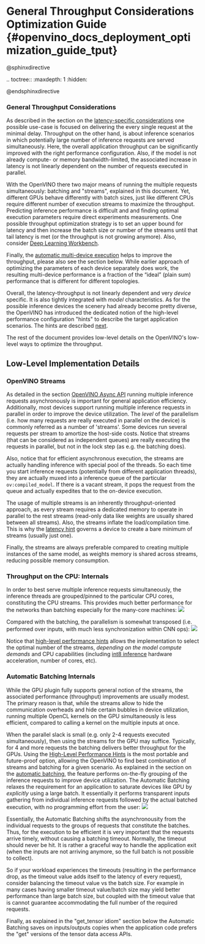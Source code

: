 # General Throughput Considerations  Optimization Guide {#openvino_docs_deployment_optimization_guide_tput}

@sphinxdirective

.. toctree::
   :maxdepth: 1
   :hidden:

@endsphinxdirective

### General Throughput Considerations
As described in the section on the [latency-specific considerations](./dldt_deployment_optimization_latency.md) one possible use-case is focused on delivering the every single request at the minimal delay.
Throughput on the other hand, is about inference scenarios in which potentially large number of inference requests are served simultaneously.
Here, the overall application throughput can be significantly improved  with the right performance configuration.
Also, if the model is not already compute- or memory bandwidth-limited, the associated increase in latency is not linearly dependent on the number of requests executed in parallel.

With the OpenVINO there two major means of running the multiple requests simultaneously: batching and "streams", explained in this document. 
Yet, different GPUs behave differently with batch sizes, just like different CPUs require different number of execution streams to maximize the throughput.
Predicting inference performance is difficult and and finding optimal execution parameters require direct experiments measurements.
One possible throughput optimization strategy is to set an upper bound for latency and then increase the batch size or number of the streams until that tail latency is met (or the throughput is not growing anymore).
Also, consider [Deep Learning Workbench](https://docs.openvino.ai/latest/workbench_docs_Workbench_DG_Introduction.html).

Finally, the [automatic multi-device execution](../OV_Runtime_UG/multi_device.md) helps to improve the throughput, please also see the section below. 
While earlier approach of optimizing the parameters of each device separately does work, the resulting multi-device performance is a fraction of the “ideal” (plain sum) performance that is different for different topologies. 

Overall, the latency-throughput is not linearly dependent and very _device_ specific. It is also tightly integrated with _model_ characteristics.
As for the possible inference devices the scenery had already become pretty diverse, the OpenVINO has introduced the dedicated notion of the high-level performance configuration "hints" to describe the target application scenarios.
The hints are described [next](./dldt_deployment_optimization_hints.md). 

The rest of the document provides low-level details on the OpenVINO's low-level ways to optimize the throughput.

## Low-Level Implementation Details
### OpenVINO Streams <a name="ov-streams"></a>
As detailed in the section <a href="#ov-async-api">OpenVINO Async API</a> running multiple inference requests asynchronously is important for general application efficiency.
Additionally, most devices support running multiple inference requests in parallel in order to improve the device utilization. The _level_ of the parallelism (i.e. how many requests are really executed in parallel on the device) is commonly referred as a number of 'streams'. Some devices run several requests per stream to amortize the host-side costs.
Notice that streams (that can be considered as independent queues) are really executing the requests in parallel, but not in the lock step (as e.g. the batching does). 

Also, notice that for efficient asynchronous execution, the streams are actually handling inference with special pool of the threads.
So each time you start inference requests (potentially from different application threads), they are actually muxed into a inference queue of the particular `ov:compiled_model`. 
If there is a vacant stream, it pops the request from the queue and actually expedites that to the on-device execution.

The usage of multiple streams is an inherently throughput-oriented approach, as every stream requires a dedicated memory to operate in parallel to the rest streams (read-only data like weights are usually shared between all streams).
Also, the streams inflate the load/compilation time.
This is why the [latency hint](./dldt_deployment_optimization_hints.md) governs a device to create a bare minimum of streams (usually just one).

Finally, the streams are always preferable compared to creating  multiple instances of the same model, as weights memory is shared across streams, reducing possible  memory consumption.

### Throughput on the CPU: Internals <a name="cpu-streams"></a>
In order to best serve multiple inference requests simultaneously, the inference threads are grouped/pinned to the particular CPU cores, constituting the CPU streams.
This provides much better performance for the networks than batching especially for the many-core machines:
![](../img/cpu_streams_explained_1.png)

Compared with the batching, the parallelism is somewhat transposed (i.e. performed over inputs, with much less synchronization within CNN ops):
![](../img/cpu_streams_explained.png)

Notice that [high-level performance hints](../OV_Runtime_UG/performance_hints.md) allows the implementation to select the optimal number of the streams, _depending on the model compute demands_ and CPU capabilities (including [int8 inference](../OV_Runtime_UG/Int8Inference.md) hardware acceleration, number of cores, etc).

### Automatic Batching Internals <a name="ov-auto-batching"></a>
While the GPU plugin fully supports general notion of the streams, the associated performance (throughput) improvements are usually modest.
The primary reason is that, while the streams allow to hide the communication overheads and hide certain bubbles in device utilization, running multiple OpenCL kernels on the GPU simultaneously is less efficient, compared to calling a kernel on the multiple inputs at once.   

When the parallel slack is small (e.g. only 2-4 requests executed simultaneously), then using the streams for the GPU may suffice. 
Typically, for 4 and more requests the batching delivers better throughput for the GPUs. Using the [High-Level Performance Hints](../OV_Runtime_UG/performance_hints.md) is the most portable and future-proof option, allowing the OpenVINO to find best combination of streams and batching for a given scenario. 
As explained in the section on the [automatic batching](../OV_Runtime_UG/automatic_batching.md), the feature performs on-the-fly grouping of the inference requests to improve device utilization.
The Automatic Batching relaxes the requirement for an application to saturate devices like GPU by _explicitly_ using a large batch. It essentially it performs transparent inputs gathering from 
individual inference requests followed by the actual batched execution, with no programming effort from the user:
![](../img/BATCH_device.PNG)

Essentially, the Automatic Batching shifts the asynchronousity from the individual requests to the groups of requests that constitute the batches. Thus, for the execution to be efficient it is very important that the requests arrive timely, without causing a batching timeout. 
Normally, the timeout should never be hit. It is rather a graceful way to handle the application exit (when the inputs are not arriving anymore, so the full batch is not possible to collect).

So if your workload experiences the timeouts (resulting in the performance drop, as the timeout value adds itself to the latency of every request), consider balancing the timeout value vs the batch size. For example in many cases having smaller timeout value/batch size may yield better performance than large batch size, but coupled with the timeout value that is cannot guarantee accommodating the full number of the required requests.

Finally, as explained in the "get_tensor idiom" section below the Automatic Batching saves on inputs/outputs copies when the application code prefers the "get" versions of the tensor data access APIs. 
